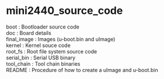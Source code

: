 # mini2440_source_code

boot        : Bootloader source code  
doc         : Board details  
final_image : Images (u-boot.bin and uImage)  
kernel      : Kernel souce code  
root_fs     : Root file system source code  
serial_bin  : Serial USB binary  
tool_chain  : Tool chain binaries  
README      : Procedure of how to create a uImage and u-boot.bin  
